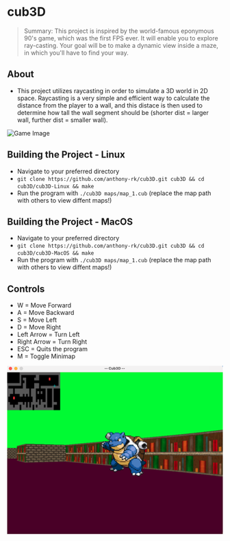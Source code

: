 # cub3D
>Summary: This project is inspired by the world-famous eponymous 90's game, which was the first FPS ever. It will enable you to explore ray-casting. Your goal will be to make a dynamic view inside a maze, in which you'll have to find your way.

## About
  - This project utilizes raycasting in order to simulate a 3D world in 2D space. Raycasting is a very simple and efficient way to calculate the distance from the player to a wall, and this distace is then used to determine how tall the wall segment should be (shorter dist = larger wall, further dist = smaller wall).

![Game Image](Images/maze_walk.gif)


## Building the Project - Linux
  - Navigate to your preferred directory
  - `git clone https://github.com/anthony-rk/cub3D.git cub3D && cd cub3D/cub3D-Linux && make`
  - Run the program with `./cub3D maps/map_1.cub` (replace the map path with others to view diffent maps!)

## Building the Project - MacOS
  - Navigate to your preferred directory
  - `git clone https://github.com/anthony-rk/cub3D.git cub3D && cd cub3D/cub3D-MacOS && make`
  - Run the program with `./cub3D maps/map_1.cub` (replace the map path with others to view diffent maps!)

## Controls
  - W = Move Forward
  - A = Move Backward
  - S = Move Left
  - D = Move Right
  - Left Arrow = Turn Left
  - Right Arrow = Turn Right
  - ESC = Quits the program
  - M = Toggle Minimap

![Game Image](Images/sprite_&_walls.png)

